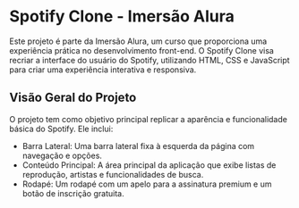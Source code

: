 # Spotify Clone - Imersão Alura
Este projeto é parte da Imersão Alura, um curso que proporciona uma experiência prática no desenvolvimento front-end. O Spotify Clone visa recriar a interface do usuário do Spotify, utilizando HTML, CSS e JavaScript para criar uma experiência interativa e responsiva.

## Visão Geral do Projeto
O projeto tem como objetivo principal replicar a aparência e funcionalidade básica do Spotify. Ele inclui:

- Barra Lateral: Uma barra lateral fixa à esquerda da página com navegação e opções.
- Conteúdo Principal: A área principal da aplicação que exibe listas de reprodução, artistas e funcionalidades de busca.
- Rodapé: Um rodapé com um apelo para a assinatura premium e um botão de inscrição gratuita.

